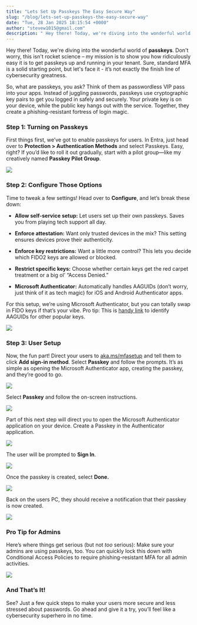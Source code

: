 ```yaml
---
title: "Lets Set Up Passkeys The Easy Secure Way"
slug: "/blog/lets-set-up-passkeys-the-easy-secure-way"
date: "Tue, 28 Jan 2025 18:15:54 +0000"
author: "stevew1015@gmail.com"
description: " Hey there! Today, we're diving into the wonderful world of passkeys. Don't worry, this isn't rocket science – my mission is to show you how ridiculously easy it is to get passkeys up and running in your tenant. Sure, standard MFA is a solid starting point, but let's"
---
```


Hey there! Today, we're diving into the wonderful world of **passkeys**. Don't worry, this isn't rocket science – my mission is to show you how ridiculously easy it is to get passkeys up and running in your tenant. Sure, standard MFA is a solid starting point, but let's face it - it’s not exactly the finish line of cybersecurity greatness. 

So, what are passkeys, you ask? Think of them as passwordless VIP pass into your apps. Instead of juggling passwords, passkeys use cryptographic key pairs to get you logged in safely and securely. Your private key is on your device, while the public key hangs out with the service. Together, they create a phishing-resistant fortress of login magic. 

### **Step 1: Turning on Passkeys** 

First things first, we’ve got to enable passkeys for users. In Entra, just head over to **Protection > Authentication Methods** and select Passkeys. Easy, right? If you’d like to roll it out gradually, start with a pilot group—like my creatively named **Passkey Pilot Group**. 

![](https://images.squarespace-cdn.com/content/v1/5dd365a31aa1fd743bc30b8e/f96fe9d7-81a0-484f-9584-f3f2cbd019a5/passkey1.png)

### **Step 2: Configure Those Options**

Time to tweak a few settings! Head over to **Configure**, and let’s break these down:

-   **Allow self-service setup:** Let users set up their own passkeys. Saves you from playing tech support all day.
    
-   **Enforce attestation:** Want only trusted devices in the mix? This setting ensures devices prove their authenticity.
    
-   **Enforce key restrictions:** Want a little more control? This lets you decide which FIDO2 keys are allowed or blocked.
    
-   **Restrict specific keys:** Choose whether certain keys get the red carpet treatment or a big ol’ “Access Denied.”
    
-   **Microsoft Authenticator:** Automatically handles AAGUIDs (don’t worry, just think of it as tech magic) for iOS and Android Authenticator apps.
    

For this setup, we’re using Microsoft Authenticator, but you can totally swap in FIDO keys if that’s your vibe. Pro tip: This is [handy link](https://support.yubico.com/hc/en-us/articles/360016648959-YubiKey-Hardware-FIDO2-AAGUIDs) to identify AAGUIDs for other popular keys.

![](https://images.squarespace-cdn.com/content/v1/5dd365a31aa1fd743bc30b8e/f8409263-84aa-4f59-b430-3c8baa7a83b3/passkey2.png)

### **Step 3: User Setup**

Now, the fun part! Direct your users to [aka.ms/mfasetup](http://aka.ms/mfasetup) and tell them to click **Add sign-in method**. Select **Passkey** and follow the prompts. It’s as simple as opening the Microsoft Authenticator app, creating the passkey, and they’re good to go.

![](https://images.squarespace-cdn.com/content/v1/5dd365a31aa1fd743bc30b8e/8a2b1b05-0b5a-4d53-8f38-e932ac528060/passkey3.png)

Select **Passkey** and follow the on-screen instructions.

![](https://images.squarespace-cdn.com/content/v1/5dd365a31aa1fd743bc30b8e/7c19f1fe-6514-4d77-8b8d-489ccd20316b/passkey4.png)

Part of this next step will direct you to open the Microsoft Authenticator application on your device. Create a Passkey in the Authenticator application.

![](https://images.squarespace-cdn.com/content/v1/5dd365a31aa1fd743bc30b8e/02bd0d86-907e-45cd-b9d4-e609c9acbae5/passkey5.png)

The user will be prompted to **Sign In**.

![](https://images.squarespace-cdn.com/content/v1/5dd365a31aa1fd743bc30b8e/80468131-8c59-4380-b733-4f5ad83c8a57/passkey6.png)

Once the passkey is created, select **Done.**

![](https://images.squarespace-cdn.com/content/v1/5dd365a31aa1fd743bc30b8e/d253a4c8-363e-4b6e-8e27-1a87bc576339/passkey7.png)

Back on the users PC, they should receive a notification that their passkey is now created.

![](https://images.squarespace-cdn.com/content/v1/5dd365a31aa1fd743bc30b8e/77360711-565e-4061-a318-a1676031f230/passkey8.png)

### **Pro Tip for Admins**

Here’s where things get serious (but not _too_ serious): Make sure your admins are using passkeys, too. You can quickly lock this down with Conditional Access Policies to require phishing-resistant MFA for all admin activities.

![](https://images.squarespace-cdn.com/content/v1/5dd365a31aa1fd743bc30b8e/e6032420-73b9-4f35-bf1e-ff6f7f67eeab/passkey9.png)

### **And That’s It!**

See? Just a few quick steps to make your users more secure and less stressed about passwords. Go ahead and give it a try, you’ll feel like a cybersecurity superhero in no time.